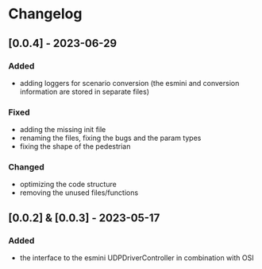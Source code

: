 # Changelog

## [0.0.4] - 2023-06-29
### Added
- adding loggers for scenario conversion (the esmini and conversion information are stored in separate files)

### Fixed
- adding the missing init file
- renaming the files, fixing the bugs and the param types
- fixing the shape of the pedestrian

### Changed
- optimizing the code structure
- removing the unused files/functions

## [0.0.2] & [0.0.3] - 2023-05-17

### Added
- the interface to the esmini UDPDriverController in combination with OSI
